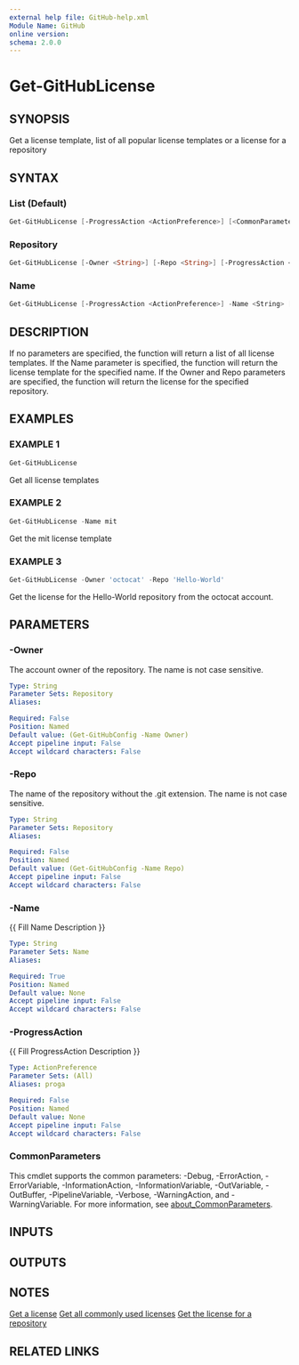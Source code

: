 ```yaml
---
external help file: GitHub-help.xml
Module Name: GitHub
online version:
schema: 2.0.0
---
```


# Get-GitHubLicense

## SYNOPSIS
Get a license template, list of all popular license templates or a license for a repository

## SYNTAX

### List (Default)
```powershell
Get-GitHubLicense [-ProgressAction <ActionPreference>] [<CommonParameters>]
```

### Repository
```powershell
Get-GitHubLicense [-Owner <String>] [-Repo <String>] [-ProgressAction <ActionPreference>] [<CommonParameters>]
```

### Name
```powershell
Get-GitHubLicense [-ProgressAction <ActionPreference>] -Name <String> [<CommonParameters>]
```

## DESCRIPTION
If no parameters are specified, the function will return a list of all license templates.
If the Name parameter is specified, the function will return the license template for the specified name.
If the Owner and Repo parameters are specified, the function will return the license for the specified repository.

## EXAMPLES

### EXAMPLE 1
```powershell
Get-GitHubLicense
```

Get all license templates

### EXAMPLE 2
```powershell
Get-GitHubLicense -Name mit
```

Get the mit license template

### EXAMPLE 3
```powershell
Get-GitHubLicense -Owner 'octocat' -Repo 'Hello-World'
```

Get the license for the Hello-World repository from the octocat account.

## PARAMETERS

### -Owner
The account owner of the repository.
The name is not case sensitive.

```yaml
Type: String
Parameter Sets: Repository
Aliases:

Required: False
Position: Named
Default value: (Get-GitHubConfig -Name Owner)
Accept pipeline input: False
Accept wildcard characters: False
```

### -Repo
The name of the repository without the .git extension.
The name is not case sensitive.

```yaml
Type: String
Parameter Sets: Repository
Aliases:

Required: False
Position: Named
Default value: (Get-GitHubConfig -Name Repo)
Accept pipeline input: False
Accept wildcard characters: False
```

### -Name
{{ Fill Name Description }}

```yaml
Type: String
Parameter Sets: Name
Aliases:

Required: True
Position: Named
Default value: None
Accept pipeline input: False
Accept wildcard characters: False
```

### -ProgressAction
{{ Fill ProgressAction Description }}

```yaml
Type: ActionPreference
Parameter Sets: (All)
Aliases: proga

Required: False
Position: Named
Default value: None
Accept pipeline input: False
Accept wildcard characters: False
```

### CommonParameters
This cmdlet supports the common parameters: -Debug, -ErrorAction, -ErrorVariable, -InformationAction, -InformationVariable, -OutVariable, -OutBuffer, -PipelineVariable, -Verbose, -WarningAction, and -WarningVariable. For more information, see [about_CommonParameters](http://go.microsoft.com/fwlink/?LinkID=113216).

## INPUTS

## OUTPUTS

## NOTES
[Get a license](https://docs.github.com/rest/licenses/licenses#get-a-license)
[Get all commonly used licenses](https://docs.github.com/rest/licenses/licenses#get-all-commonly-used-licenses)
[Get the license for a repository](https://docs.github.com/rest/licenses/licenses#get-the-license-for-a-repository)

## RELATED LINKS

